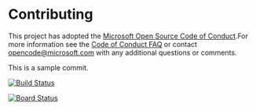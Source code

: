 # Contributing

This project has adopted the [Microsoft Open Source Code of Conduct](https://opensource.microsoft.com/codeofconduct/).For more information see the [Code of Conduct FAQ](https://opensource.microsoft.com/codeofconduct/faq/) or contact [opencode@microsoft.com](mailto:opencode@microsoft.com) with any additional questions or comments.

This is a sample commit.

[![Build Status](https://dev.azure.com/msdnent12345/Parts%20Unlimited%20E2E%20-%20GitHub%20Integration/_apis/build/status%2Fxincheng01.PartsUnlimitedE2E?branchName=master)](https://dev.azure.com/msdnent12345/Parts%20Unlimited%20E2E%20-%20GitHub%20Integration/_build/latest?definitionId=20&branchName=master)

[![Board Status](https://dev.azure.com/msdnent12345/094af326-5a60-4f11-89b9-53ab6e755cd8/790789c4-8f75-44c6-8ab7-64d9b1fac825/_apis/work/boardbadge/6eb90419-db22-445c-b3d8-4feaede0e0ec?columnOptions=1)](https://dev.azure.com/msdnent12345/094af326-5a60-4f11-89b9-53ab6e755cd8/_boards/board/t/790789c4-8f75-44c6-8ab7-64d9b1fac825/Microsoft.RequirementCategory/)
